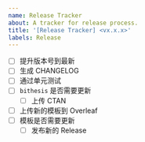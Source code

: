 ```yaml
---
name: Release Tracker
about: A tracker for release process. 
title: '[Release Tracker] <vx.x.x>'
labels: Release
---
```


- [ ] 提升版本号到最新
- [ ] 生成 CHANGELOG
- [ ] 通过单元测试
- [ ] `bithesis` 是否需要更新
  - [ ] 上传 CTAN
- [ ] 上传新的模板到 Overleaf
- [ ] 模板是否需要更新
  - [ ] 发布新的 Release
